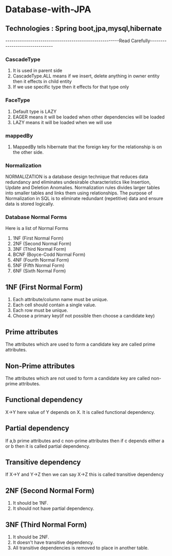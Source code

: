 # Database-with-JPA
## Technologies : Spring boot,jpa,mysql,hibernate
-------------------------------------------------------Read Carefully-------------------------------
### CascadeType
1. It is used in parent side
2. CascadeType.ALL means if we insert, delete anything in owner entity then it effects in child entity
3. If we use specific type then it effects for that type only

### FaceType
1. Default type is LAZY
2. EAGER means it will be loaded when other dependencies will be loaded 
3. LAZY means it will be loaded when we will use 

### mappedBy
1. MappedBy tells hibernate that the foreign key for the relationship is on the other side.




### Normalization
NORMALIZATION is a database design technique that reduces data redundancy and eliminates undesirable characteristics like Insertion, Update and Deletion Anomalies. Normalization rules divides larger tables into smaller tables and links them using relationships. The purpose of Normalization in SQL is to eliminate redundant (repetitive) data and ensure data is stored logically.


### Database Normal Forms
Here is a list of Normal Forms

1. 1NF (First Normal Form)
2. 2NF (Second Normal Form)
3. 3NF (Third Normal Form)
4. BCNF (Boyce-Codd Normal Form)
5. 4NF (Fourth Normal Form)
6. 5NF (Fifth Normal Form)
7. 6NF (Sixth Normal Form)


## 1NF (First Normal Form)
1. Each attribute/column name must be unique.
2. Each cell should contain a single value.
3. Each row must be unique.
4. Choose a primary key(if not possible then choose a candidate key)

## Prime attributes 
The attributes which are used to form a candidate key are called prime attributes.
## Non-Prime attributes 
The attributes which are not used to form a candidate key are called non-prime attributes.
## Functional dependency
X->Y here value of Y depends on X. It is called functional dependency.
## Partial dependency
If a,b prime attributes and c non-prime attributes then if c depends either a or b then it is called partial dependency.
## Transitive dependency
If X->Y and Y->Z then we can say X->Z this is called transitive dependency

## 2NF (Second Normal Form)
1. It should be 1NF.
2. It should not have partial dependency.

## 3NF (Third Normal Form)
1. It should be 2NF.
2. It doesn't have transitive dependency.
3. All transitive dependencies is removed to place in another table.




















